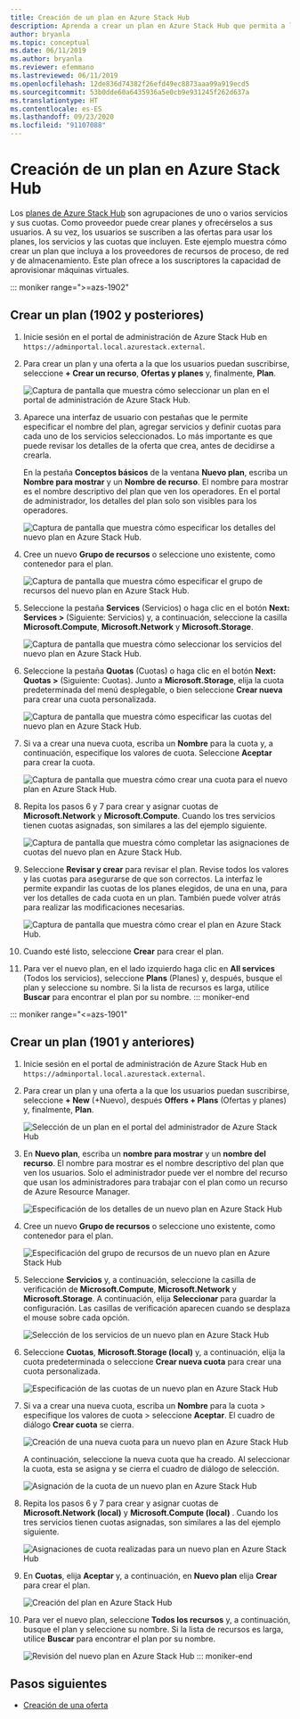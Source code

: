 ```yaml
---
title: Creación de un plan en Azure Stack Hub
description: Aprenda a crear un plan en Azure Stack Hub que permita a los suscriptores aprovisionar máquinas virtuales.
author: bryanla
ms.topic: conceptual
ms.date: 06/11/2019
ms.author: bryanla
ms.reviewer: efemmano
ms.lastreviewed: 06/11/2019
ms.openlocfilehash: 12de836d74382f26efd49ec8873aaa99a919ecd5
ms.sourcegitcommit: 53b0dde60a6435936a5e0cb9e931245f262d637a
ms.translationtype: HT
ms.contentlocale: es-ES
ms.lasthandoff: 09/23/2020
ms.locfileid: "91107088"
---
```

# <a name="create-a-plan-in-azure-stack-hub"></a>Creación de un plan en Azure Stack Hub

Los [planes de Azure Stack Hub](azure-stack-overview.md) son agrupaciones de uno o varios servicios y sus cuotas. Como proveedor puede crear planes y ofrecérselos a sus usuarios. A su vez, los usuarios se suscriben a las ofertas para usar los planes, los servicios y las cuotas que incluyen. Este ejemplo muestra cómo crear un plan que incluya a los proveedores de recursos de proceso, de red y de almacenamiento. Este plan ofrece a los suscriptores la capacidad de aprovisionar máquinas virtuales.

::: moniker range=">=azs-1902"
## <a name="create-a-plan-1902-and-later"></a>Crear un plan (1902 y posteriores)

1. Inicie sesión en el portal de administración de Azure Stack Hub en `https://adminportal.local.azurestack.external`.

2. Para crear un plan y una oferta a la que los usuarios puedan suscribirse, seleccione **+ Crear un recurso**, **Ofertas y planes** y, finalmente, **Plan**.
  
   ![Captura de pantalla que muestra cómo seleccionar un plan en el portal de administración de Azure Stack Hub.](media/azure-stack-create-plan/select-plan.png)

3. Aparece una interfaz de usuario con pestañas que le permite especificar el nombre del plan, agregar servicios y definir cuotas para cada uno de los servicios seleccionados. Lo más importante es que puede revisar los detalles de la oferta que crea, antes de decidirse a crearla.

   En la pestaña **Conceptos básicos** de la ventana **Nuevo plan**, escriba un **Nombre para mostrar** y un **Nombre de recurso**. El nombre para mostrar es el nombre descriptivo del plan que ven los operadores. En el portal de administrador, los detalles del plan solo son visibles para los operadores.

   ![Captura de pantalla que muestra cómo especificar los detalles del nuevo plan en Azure Stack Hub.](media/azure-stack-create-plan/plan-name.png)

4. Cree un nuevo **Grupo de recursos** o seleccione uno existente, como contenedor para el plan.

   ![Captura de pantalla que muestra cómo especificar el grupo de recursos del nuevo plan en Azure Stack Hub.](media/azure-stack-create-plan/resource-group.png)

5. Seleccione la pestaña **Services** (Servicios) o haga clic en el botón **Next: Services >** (Siguiente: Servicios) y, a continuación, seleccione la casilla **Microsoft.Compute**, **Microsoft.Network** y **Microsoft.Storage**.
  
   ![Captura de pantalla que muestra cómo seleccionar los servicios del nuevo plan en Azure Stack Hub.](media/azure-stack-create-plan/services.png)

6. Seleccione la pestaña **Quotas** (Cuotas) o haga clic en el botón **Next: Quotas >** (Siguiente: Cuotas). Junto a **Microsoft.Storage**, elija la cuota predeterminada del menú desplegable, o bien seleccione **Crear nueva** para crear una cuota personalizada.
  
   ![Captura de pantalla que muestra cómo especificar las cuotas del nuevo plan en Azure Stack Hub.](media/azure-stack-create-plan/quotas.png)

7. Si va a crear una nueva cuota, escriba un **Nombre** para la cuota y, a continuación, especifique los valores de cuota. Seleccione **Aceptar** para crear la cuota.

   ![Captura de pantalla que muestra cómo crear una cuota para el nuevo plan en Azure Stack Hub.](media/azure-stack-create-plan/new-quota.png)

8. Repita los pasos 6 y 7 para crear y asignar cuotas de **Microsoft.Network** y **Microsoft.Compute**. Cuando los tres servicios tienen cuotas asignadas, son similares a las del ejemplo siguiente.

   ![Captura de pantalla que muestra cómo completar las asignaciones de cuotas del nuevo plan en Azure Stack Hub.](media/azure-stack-create-plan/all-quotas-assigned.png)

9. Seleccione **Revisar y crear** para revisar el plan. Revise todos los valores y las cuotas para asegurarse de que son correctos. La interfaz le permite expandir las cuotas de los planes elegidos, de una en una, para ver los detalles de cada cuota en un plan. También puede volver atrás para realizar las modificaciones necesarias.

   ![Captura de pantalla que muestra cómo crear el plan en Azure Stack Hub.](media/azure-stack-create-plan/create.png)

10. Cuando esté listo, seleccione **Crear** para crear el plan.

11. Para ver el nuevo plan, en el lado izquierdo haga clic en **All services** (Todos los servicios), seleccione **Plans** (Planes) y, después, busque el plan y seleccione su nombre. Si la lista de recursos es larga, utilice **Buscar** para encontrar el plan por su nombre.
::: moniker-end

::: moniker range="<=azs-1901"
## <a name="create-a-plan-1901-and-earlier"></a>Crear un plan (1901 y anteriores)

1. Inicie sesión en el portal de administración de Azure Stack Hub en `https://adminportal.local.azurestack.external`.

2. Para crear un plan y una oferta a la que los usuarios puedan suscribirse, seleccione **+ New** (+Nuevo), después **Offers + Plans** (Ofertas y planes) y, finalmente, **Plan**.
  
   ![Selección de un plan en el portal del administrador de Azure Stack Hub](media/azure-stack-create-plan/select-plan1901.png)

3. En **Nuevo plan**, escriba un **nombre para mostrar** y un **nombre del recurso**. El nombre para mostrar es el nombre descriptivo del plan que ven los usuarios. Solo el administrador puede ver el nombre del recurso que usan los administradores para trabajar con el plan como un recurso de Azure Resource Manager.

   ![Especificación de los detalles de un nuevo plan en Azure Stack Hub](media/azure-stack-create-plan/plan-name1901.png)

4. Cree un nuevo **Grupo de recursos** o seleccione uno existente, como contenedor para el plan.

   ![Especificación del grupo de recursos de un nuevo plan en Azure Stack Hub](media/azure-stack-create-plan/resource-group1901.png)

5. Seleccione **Servicios** y, a continuación, seleccione la casilla de verificación de **Microsoft.Compute**, **Microsoft.Network** y **Microsoft.Storage**. A continuación, elija **Seleccionar** para guardar la configuración. Las casillas de verificación aparecen cuando se desplaza el mouse sobre cada opción.
  
   ![Selección de los servicios de un nuevo plan en Azure Stack Hub](media/azure-stack-create-plan/services1901.png)

6. Seleccione **Cuotas**, **Microsoft.Storage (local)** y, a continuación, elija la cuota predeterminada o seleccione **Crear nueva cuota** para crear una cuota personalizada.
  
   ![Especificación de las cuotas de un nuevo plan en Azure Stack Hub](media/azure-stack-create-plan/quotas1901.png)

7. Si va a crear una nueva cuota, escriba un **Nombre** para la cuota > especifique los valores de cuota > seleccione **Aceptar**. El cuadro de diálogo **Crear cuota** se cierra.

   ![Creación de una nueva cuota para un nuevo plan en Azure Stack Hub](media/azure-stack-create-plan/new-quota1901.png)

   A continuación, seleccione la nueva cuota que ha creado. Al seleccionar la cuota, esta se asigna y se cierra el cuadro de diálogo de selección.
  
   ![Asignación de la cuota de un nuevo plan en Azure Stack Hub](media/azure-stack-create-plan/assign-quota1901.png)

8. Repita los pasos 6 y 7 para crear y asignar cuotas de **Microsoft.Network (local)** y **Microsoft.Compute (local)** . Cuando los tres servicios tienen cuotas asignadas, son similares a las del ejemplo siguiente.

   ![Asignaciones de cuota realizadas para un nuevo plan en Azure Stack Hub](media/azure-stack-create-plan/all-quotas-assigned1901.png)

9. En **Cuotas**, elija **Aceptar** y, a continuación, en **Nuevo plan** elija **Crear** para crear el plan.

    ![Creación del plan en Azure Stack Hub](media/azure-stack-create-plan/create1901.png)

10. Para ver el nuevo plan, seleccione **Todos los recursos** y, a continuación, busque el plan y seleccione su nombre. Si la lista de recursos es larga, utilice **Buscar** para encontrar el plan por su nombre.

    ![Revisión del nuevo plan en Azure Stack Hub](media/azure-stack-create-plan/plan-overview1901.png)
::: moniker-end

## <a name="next-steps"></a>Pasos siguientes

* [Creación de una oferta](azure-stack-create-offer.md)
